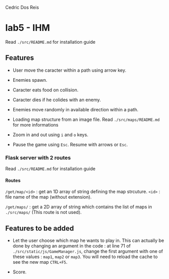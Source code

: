 Cedric Dos Reis

# lab5 - IHM

Read `./src/README.md` for installation guide
  
## Features

* User move the caracter within a path using arrow key.
  
* Enemies spawn.
  
* Caracter eats food on collision.
  
* Caracter dies if he colides with an enemy.
  
* Enemies move randomly in available direction within a path.
  
* Loading map structure from an image file. Read `./src/maps/README.md` for more informations
  
* Zoom in and out using `i` and `o` keys.

* Pause the game using `Esc`. Resume with arrows or `Esc`.

### Flask server with 2 routes

Read `./src/README.md` for installation guide
  
#### Routes

`/get/map/<id>` : get an 1D array of string defining the map strcuture. `<id>` : file name of the map (without extension).
  
`/get/maps/` : get a 2D array of string which contains the list of maps in `./src/maps/` (This route is not used).
  
## Features to be added

* Let the user choose which map he wants to play in. This can actually be done by changing an argument in the code : at line 71 of `./src/static/js/GameManager.js`, change the first argument with one of these values :  `map1`, `map2` or `map3`. You will need to reload the cache to see the new map `CTRL+F5`.

* Score.